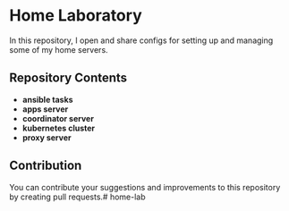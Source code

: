# Home Laboratory

In this repository, I open and share configs for setting up and managing some of my home servers.

## Repository Contents

- **ansible tasks**
- **apps server**
- **coordinator server**
- **kubernetes cluster**
- **proxy server**

## Contribution

You can contribute your suggestions and improvements to this repository by creating pull requests.# home-lab
